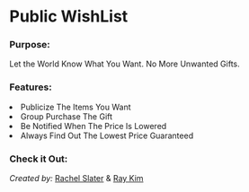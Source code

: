# Public WishList

### Purpose:

Let the World Know What You Want.
No More Unwanted Gifts.

### Features:

<li>Publicize The Items You Want</li>
<li>Group Purchase The Gift</li>
<li>Be Notified When The Price Is Lowered</li>
<li>Always Find Out The Lowest Price Guaranteed</li>

### Check it Out:


<i>Created by:</i> <a href="https://github.com/rachelrobynslater" target="_blank">Rachel Slater</a> & <a href="https://github.com/ray-kim-12" target="_blank">Ray Kim</a>